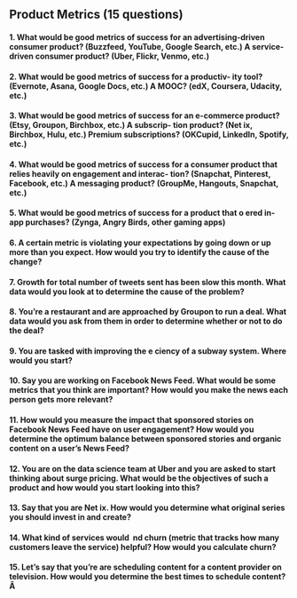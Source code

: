 ## Product Metrics (15 questions)

#### 1. What would be good metrics of success for an advertising-driven consumer product? (Buzzfeed, YouTube, Google Search, etc.) A service-driven consumer product? (Uber, Flickr, Venmo, etc.)
 
 
#### 2. What would be good metrics of success for a productiv- ity tool? (Evernote, Asana, Google Docs, etc.) A MOOC? (edX, Coursera, Udacity, etc.)


#### 3. What would be good metrics of success for an e-commerce product? (Etsy, Groupon, Birchbox, etc.) A subscrip- tion product? (Net ix, Birchbox, Hulu, etc.) Premium subscriptions? (OKCupid, LinkedIn, Spotify, etc.) 


#### 4. What would be good metrics of success for a consumer product that relies heavily on engagement and interac- tion? (Snapchat, Pinterest, Facebook, etc.) A messaging product? (GroupMe, Hangouts, Snapchat, etc.)
  
  
#### 5. What would be good metrics of success for a product that o ered in-app purchases? (Zynga, Angry Birds, other gaming apps)


#### 6. A certain metric is violating your expectations by going down or up more than you expect. How would you try to identify the cause of the change?


#### 7. Growth for total number of tweets sent has been slow this month. What data would you look at to determine the cause of the problem?


#### 8. You’re a restaurant and are approached by Groupon to run a deal. What data would you ask from them in order to determine whether or not to do the deal?



#### 9. You are tasked with improving the e ciency of a subway system. Where would you start?


#### 10. Say you are working on Facebook News Feed. What would be some metrics that you think are important? How would you make the news each person gets more relevant?
 
 
#### 11. How would you measure the impact that sponsored stories on Facebook News Feed have on user engagement? How would you determine the optimum balance between sponsored stories and organic content on a user’s News Feed?
 
 
#### 12. You are on the data science team at Uber and you are asked to start thinking about surge pricing. What would be the objectives of such a product and how would you start looking into this?
  

#### 13. Say that you are Net ix. How would you determine what original series you should invest in and create?
  
  
#### 14. What kind of services would  nd churn (metric that tracks how many customers leave the service) helpful? How would you calculate churn?


#### 15. Let’s say that you’re are scheduling content for a content provider on television. How would you determine the best times to schedule content?Â

